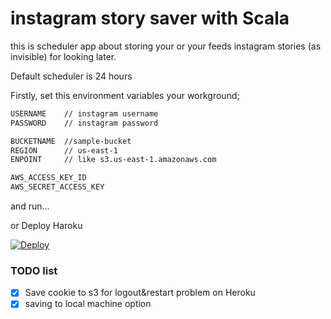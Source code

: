 # instagram story saver with Scala

this is scheduler app about storing your or your feeds instagram stories (as invisible) for looking later.

Default scheduler is 24 hours

Firstly, set this environment variables your workground;

```bash
USERNAME    // instagram username
PASSWORD    // instagram password

BUCKETNAME  //sample-bucket
REGION      // us-east-1
ENPOINT     // like s3.us-east-1.amazonaws.com

AWS_ACCESS_KEY_ID  
AWS_SECRET_ACCESS_KEY
```

and run...

or Deploy Haroku

[![Deploy](https://www.herokucdn.com/deploy/button.svg)](https://heroku.com/deploy?template=https://github.com/alikemalocalan/instagram-story-saver/tree/master)


### TODO list

- [x] Save cookie to s3 for logout&restart problem on Heroku
- [x] saving to local machine option
